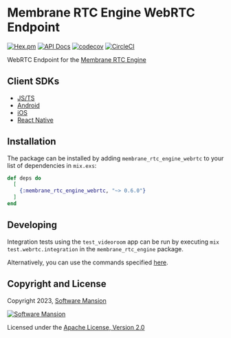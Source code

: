 # Membrane RTC Engine WebRTC Endpoint

[![Hex.pm](https://img.shields.io/hexpm/v/membrane_rtc_engine_webrtc.svg)](https://hex.pm/packages/membrane_rtc_engine_webrtc)
[![API Docs](https://img.shields.io/badge/api-docs-yellow.svg?style=flat)](https://hexdocs.pm/membrane_rtc_engine_webrtc)
[![codecov](https://codecov.io/gh/jellyfish-dev/membrane_rtc_engine/branch/master/graph/badge.svg?token=9F1XHHUY2B)](https://codecov.io/gh/jellyfish-dev/membrane_rtc_engine)
[![CircleCI](https://circleci.com/gh/jellyfish-dev/membrane_rtc_engine.svg?style=svg)](https://circleci.com/gh/jellyfish-dev/membrane_rtc_engine)

WebRTC Endpoint for the [Membrane RTC Engine](https://github.com/jellyfish-dev/membrane_rtc_engine)

## Client SDKs

- [JS/TS](https://github.com/jellyfish-dev/membrane-webrtc-js)
- [Android](https://github.com/jellyfish-dev/membrane-webrtc-android)
- [iOS](https://github.com/jellyfish-dev/membrane-webrtc-ios)
- [React Native](https://github.com/jellyfish-dev/react-native-membrane-webrtc)

## Installation

The package can be installed by adding `membrane_rtc_engine_webrtc` to your list of dependencies in `mix.exs`:

```elixir
def deps do
  [
    {:membrane_rtc_engine_webrtc, "~> 0.6.0"}
  ]
end
```

## Developing

Integration tests using the `test_videoroom` app can be run by executing `mix test.webrtc.integration`
in the `membrane_rtc_engine` package.

Alternatively, you can use the commands specified [here](integration_test/test_videoroom/README.md).

## Copyright and License

Copyright 2023, [Software Mansion](https://swmansion.com/?utm_source=git&utm_medium=readme&utm_campaign=membrane_rtc_engine)

[![Software Mansion](https://logo.swmansion.com/logo?color=white&variant=desktop&width=200&tag=membrane-github)](https://swmansion.com/?utm_source=git&utm_medium=readme&utm_campaign=membrane_rtc_engine)

Licensed under the [Apache License, Version 2.0](LICENSE)
